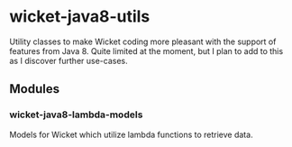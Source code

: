 wicket-java8-utils
==================

Utility classes to make Wicket coding more pleasant with the support of features from Java 8. Quite limited at the moment,
but I plan to add to this as I discover further use-cases.

## Modules ##

### wicket-java8-lambda-models ###

Models for Wicket which utilize lambda functions to retrieve data.
